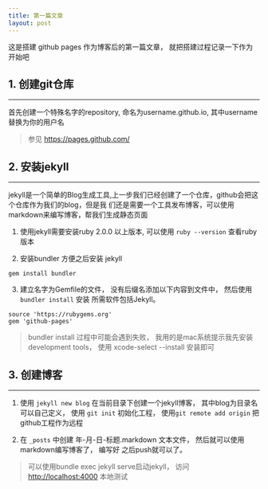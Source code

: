 ```yaml
---
title: 第一篇文章
layout: post
---
```


这是搭建 github pages 作为博客后的第一篇文章， 就把搭建过程记录一下作为开始吧

## 1. 创建git仓库
***


首先创建一个特殊名字的repository, 命名为username.github.io, 其中username替换为你的用户名

> 参见 <https://pages.github.com/>

## 2. 安装jekyll
***

jekyll是一个简单的Blog生成工具,上一步我们已经创建了一个仓库，github会把这个仓库作为我们的blog，但是我
们还是需要一个工具发布博客，可以使用markdown来编写博客，帮我们生成静态页面

1. 使用jekyll需要安装ruby 2.0.0 以上版本, 可以使用 `ruby --version` 查看ruby版本

2. 安装bundler 方便之后安装 jekyll

```
gem install bundler
```

3. 建立名字为Gemfile的文件， 没有后缀名添加以下内容到文件中， 然后使用 `bundler install` 安装
   所需软件包括Jekyll。

```
source 'https://rubygems.org'
gem 'github-pages'
```

> bundler install 过程中可能会遇到失败， 我用的是mac系统提示我先安装development tools， 使用
> xcode-select --install 安装即可
    
## 3. 创建博客
***

1. 使用 ` jekyll new blog ` 在当前目录下创建一个jekyll博客， 其中blog为目录名可以自己定义， 使用
   `git init` 初始化工程， 使用`git remote add origin` 把github工程作为远程

2. 在 `_posts` 中创建 年-月-日-标题.markdown 文本文件， 然后就可以使用markdown编写博客了， 编写好
   之后push就可以了。

> 可以使用bundle exec jekyll serve启动jekyll， 访问 <http://localhost:4000> 本地测试










